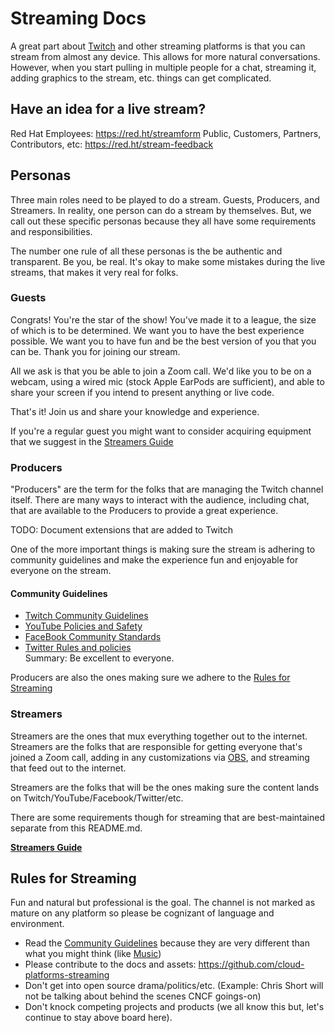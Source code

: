 # Streaming Docs

A great part about [Twitch](https://www.twitch.tv/) and other streaming platforms is that you can stream from almost any device. This allows for more natural conversations. However, when you start pulling in multiple people for a chat, streaming it, adding graphics to the stream, etc. things can get complicated.

## Have an idea for a live stream?

Red Hat Employees: https://red.ht/streamform
Public, Customers, Partners, Contributors, etc: https://red.ht/stream-feedback

## Personas

Three main roles need to be played to do a stream. Guests, Producers, and Streamers. In reality, one person can do a stream by themselves. But, we call out these specific personas because they all have some requirements and responsibilities.

The number one rule of all these personas is the be authentic and transparent. Be you, be real. It's okay to make some mistakes during the live streams, that makes it very real for folks.

### Guests

Congrats! You're the star of the show! You've made it to a league, the size of which is to be determined. We want you to have the best experience possible. We want you to have fun and be the best version of you that you can be. Thank you for joining our stream.

All we ask is that you be able to join a Zoom call. We'd like you to be on a webcam, using a wired mic (stock Apple EarPods are sufficient), and able to share your screen if you intend to present anything or live code.

That's it! Join us and share your knowledge and experience.

If you're a regular guest you might want to consider acquiring equipment that we suggest in the [Streamers Guide](streamers-guide.md)

### Producers

"Producers" are the term for the folks that are managing the Twitch channel itself. There are many ways to interact with the audience, including chat, that are available to the Producers to provide a great experience.

TODO: Document extensions that are added to Twitch

One of the more important things is making sure the stream is adhering to community guidelines and make the experience fun and enjoyable for everyone on the stream.

#### Community Guidelines

* [Twitch Community Guidelines](https://www.twitch.tv/p/legal/community-guidelines/)
* [YouTube Policies and Safety](https://www.youtube.com/about/policies/#community-guidelines)
* [FaceBook Community Standards](https://www.facebook.com/communitystandards/)  
* [Twitter Rules and policies](https://help.twitter.com/en/rules-and-policies#twitter-rules)  
Summary: Be excellent to everyone.

Producers are also the ones making sure we adhere to the [Rules for Streaming](#rules-for-streaming)

### Streamers

Streamers are the ones that mux everything together out to the internet. Streamers are the folks that are responsible for getting everyone that's joined a Zoom call, adding in any customizations via [OBS](http://obsproject.com/), and streaming that feed out to the internet.

Streamers are the folks that will be the ones making sure the content lands on Twitch/YouTube/Facebook/Twitter/etc.

There are some requirements though for streaming that are best-maintained separate from this README.md.

[**Streamers Guide**](streamers-guide.md)

## Rules for Streaming

Fun and natural but professional is the goal. The channel is not marked as mature on any platform so please be cognizant of language and environment.

* Read the [Community Guidelines](#community-guidelines) because they are very different than what you might think (like [Music](https://www.twitch.tv/p/legal/community-guidelines/music/))
* Please contribute to the docs and assets: https://github.com/cloud-platforms-streaming
* Don't get into open source drama/politics/etc. (Example: Chris Short will not be talking about behind the scenes CNCF goings-on)
* Don't knock competing projects and products (we all know this but, let's continue to stay above board here).

